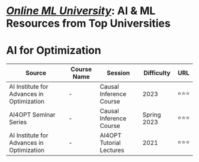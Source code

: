 # [***Online ML University***]((https://github.com/azminewasi/online-ml-university/)): **AI & ML Resources from Top Universities**



# **AI for Optimization**

| Source  | Course Name | Session | Difficulty | URL |
| --- | --- | --- | --- | --- |
| AI Institute for Advances in Optimization | - | Causal Inference Course | 2023 | ⭐⭐⭐ | [Yoututbe](https://www.youtube.com/playlist?list=PLcip-Gs_jEK_l2pNG8V_0UDK9jyPtLyuq) |
| AI4OPT Seminar Series | - | Causal Inference Course | Spring 2023 | ⭐⭐⭐ | [Yoututbe](https://www.youtube.com/playlist?list=PLcip-Gs_jEK9D75DHIxrhm0Au6eToBdcl) |
| AI Institute for Advances in Optimization | - | AI4OPT Tutorial Lectures | 2021 | ⭐⭐⭐ | [Yoututbe](https://www.youtube.com/playlist?list=PLcip-Gs_jEK9qKEXiqM0Y8TlrqLhJxkl7) |


